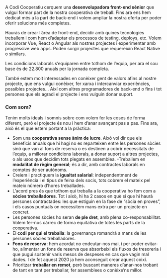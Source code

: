 A Codi Cooperatiu cerquem una **desenvolupadora front-end sènior** que vulgui formar part de la nostra cooperativa de treball. Fins ara ens hem dedicat més a la part de back-end i volem ampliar la nostra oferta per poder oferir solucions més completes. 

Hauràs de crear l’àrea de front-end, decidir amb quines tecnologies treballem i com hem d’adaptar els processos de testing, deploys, etc. Volem incorporar Vue, React o Angular als nostres projectes i experimentar amb progressive web apps. Poden sorgir projectes que requereixin React Native o similars.

Les condicions laborals s’equiparen entre tothom de l’equip, per ara el sou base és de 22.800 anuals per la jornada completa.

També estem molt interessades en conèixer gent de valors afins al nostre projecte, que ens vulgui conèixer, fer xarxa i intercanviar experiències, possibles projectes… Així com altres programadores de back-end o fins i tot persones que els agradi el projecte i ens vulguin donar suport.

### Com som?
Tenim molts ideals i somnis sobre com volem fer les coses de forma diferent, però el projecte és nou i hem d’anar avançant pas a pas. Fins ara, això és el que estem portant a la pràctica:

- Som una **cooperativa sense ànim de lucre**. Això vol dir que els beneficis anuals que hi hagi no es reparteixen entre les persones sòcies sinó que van al fons de reserva o es destinen a cobrir necessitats de l’equip, a millorar condicions laborals, a donar suport a altres projectes, o als usos que decidim tots plegats en assemblea.
-Treballem en **modalitat de règim general**; és a dir, amb contractes laborals en comptes de ser autònoms.
- Creiem i practiquem la **igualtat salarial**: independentment de l’experiència i el tipus de feina dels socis, tots cobrem el mateix pel mateix número d’hores treballades.
- L’acord pres és que tothom qui treballa a la cooperativa ho fem com a **sòcies treballadores**. Tot i això, hi ha 2 casos en què sí que hi haurà persones contractades: les que estiguin en la fase de “sòcia en proves”, i els casos puntuals on necessitem mans extra per un projecte en concret.
- Les persones sòcies ho seran **de ple dret**, amb plena co-responsabilitat. Volem fer-nos càrrec de forma equitativa de totes les parts de la cooperativa.
- El **codi per qui el treballa**: la governança romandrà a mans de les persones sòcies treballadores.
- **Fons de reserva**: hem acordat no endeutar-nos mai, i per poder evitar-ho, alimentar un fons de reserva que absorbeixi els fluxos de tresoreria i que pugui sostenir varis mesos de despeses en cas que vagin mal dades. I de fet aquest 2020 ja hem aconseguit crear aquest coixí.
- Prioritzar **treballar en remot**, però buscant maneres d’anar-nos trobant de tant en tant per treballar, fer assemblees o conèixe’ns millor.
